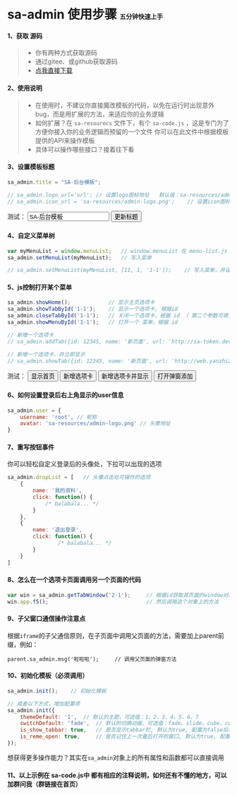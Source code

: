 # sa-admin 使用步骤 <span style="font-size: 14px;">五分钟快速上手</span>

#### 1、获取 源码
> - 你有两种方式获取源码
> - 通过gitee、或github获取源码
> - [点我直接下载](http://sa-admin.dev33.cn/sa-admin-dev.rar)

#### 2、使用说明
> - 在使用时，不建议你直接魔改模板的代码，以免在运行时出现意外bug，而是用扩展的方法，来适应你的业务逻辑
> - 如何扩展？在 `sa-resourecs` 文件下，有个 `sa-code.js` ，这是专门为了方便你接入你的业务逻辑而预留的一个文件 你可以在此文件中根据模板提供的API来操作模板
> - 具体可以操作哪些接口？接着往下看

#### 3、设置模板标题
``` js 
sa_admin.title = "SA-后台模板";

// sa_admin.logo_url='url';	// 设置logo图标地址   默认值：sa-resources/admin-logo.png
// sa_admin.icon_url = 'sa-resources/admin-logo.png';    // 设置icon图标地址   默认值：sa-resources/admin-logo.png
```
测试：
<input id="title-input" value="SA-后台模板">
<button onclick="top.sa_admin.title = document.getElementById('title-input').value;">更新标题</button>

#### 4、自定义菜单树
``` js 
var myMenuList = window.menuList;	// window.menuList 在 menu-list.js 中定义 
sa_admin.setMenuList(myMenuList);	// 写入菜单 

// sa_admin.setMenuList(myMenuList, [11, 1, '1-1']);	// 写入菜单，并设置应该显示哪些id的菜单（第二个参数为空时，代表默认显示所有）
```

#### 5、js控制打开某个菜单
```js 
sa_admin.showHome();			// 显示主页选项卡 
sa_admin.showTabById('1-1');	// 显示一个选项卡, 根据id
sa_admin.closeTabById('1-1');	// 关闭一个选项卡，根据 id （ 第二个参数可填关闭后的回调函数 ）
sa_admin.showMenuById('1-1');	// 打开一个 菜单，根据 id

// 新增一个选项卡
// sa_admin.addTab({id: 12345, name: '新页面', url: 'http://sa-token.dev33.cn/'});	// id不要和已有的菜单id冲突，其它属性均可参照菜单项 

// 新增一个选项卡、并立即显示  
// sa_admin.showTab({id: 12345, name: '新页面', url: 'http://web.yanzhi21.com'});	// 参数同上 
```
测试：
<button onclick="top.sa_admin.showHome()">显示首页</button>
<button onclick="top.sa_admin.addTab({id: Math.round(Math.random()*9999999999999), name: '新窗口', url: 'http://sa-token.dev33.cn/'})">新增选项卡</button>
<button onclick="top.sa_admin.showTab({id: Math.round(Math.random()*9999999999999), name: '新窗口', url: 'http://web.yanzhi21.com'})">新增选项卡并显示</button>
<button onclick="top.sa_admin.atOpen()">打开弹窗添加</button>

#### 6、如何设置登录后右上角显示的user信息
``` js
sa_admin.user = { 
    username: 'root', // 昵称	
    avatar: 'sa-resources/admin-logo.png' // 头像地址 
}
```

#### 7、重写按钮事件
你可以轻松自定义登录后的头像处，下拉可以出现的选项
``` js
sa_admin.dropList = [	// 头像点击处可操作的选项	
    {	
    	name: '我的资料',	
    	click: function() {	
        	/* balabala... */
        }	
    },	
    {	
        name: '退出登录',	
        click: function() {
            	/* balabala... */
        }	
    }	
]	
``` 

#### 8、怎么在一个选项卡页面调用另一个页面的代码 
``` js
var win = sa_admin.getTabWindow('2-1');		// 根据id获取其页面的window对象   （如果此页面未打开，则返回空）（跨域模式下无法获取其window对象）
win.app.f5();								// 然后调用这个对象上的方法 

```

#### 9、子父窗口通信操作注意点
根据`iframe`的子父通信原则，在子页面中调用父页面的方法，需要加上parent前缀，例如：
```
parent.sa_admin.msg('啦啦啦');		// 调用父页面的弹窗方法 
```

#### 10、初始化模板（必须调用）
``` js
sa_admin.init();	// 初始化模板 

// 或者以下方式，增加配置项
sa_admin.init({
	themeDefault: '1',	// 默认的主题，可选值：1、2、3、4、5、6、7 
	switchDefault: 'fade',	// 默认的切换动画，可选值：fade、slide、cube、coverflow、flip
	is_show_tabbar: true,	// 是否显示tabbar栏, 默认为true, 配置为false后将不再是一个多窗口tab, 取之显示的是一个面包屑导航栏
	is_reme_open: true,		// 是否记住上一次最后打开的窗口, 默认为true, 配置为false后, 每次刷新不再自动打开上一次最后打开的窗口(也不再有锚链接智能tab调准)
});
```
想获得更多操作能力？其实在`sa_admin`对象上的所有属性和函数都可以直接调用 


#### 11、以上示例在 sa-code.js中 都有相应的注释说明，如何还有不懂的地方，可以加群问我（群链接在首页）










